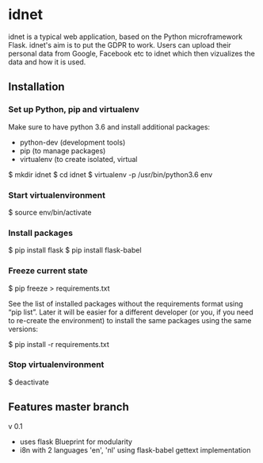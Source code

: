 # idnet

idnet is a typical web application, based on the Python microframework Flask. idnet's aim is to put the GDPR to work. Users can upload their personal data from Google, Facebook etc to idnet which then vizualizes the data and how it is used.

## Installation

### Set up Python, pip and virtualenv
Make sure to have python 3.6 and install additional packages:
* python-dev (development tools)
* pip (to manage packages)
* virtualenv (to create isolated, virtual

$ mkdir idnet
$ cd idnet
$ virtualenv -p /usr/bin/python3.6 env

### Start virtualenvironment
$ source env/bin/activate

### Install packages
$ pip install flask
$ pip install flask-babel

### Freeze current state
$ pip freeze > requirements.txt

See the list of installed packages without the requirements format using “pip list”. Later it will be easier for a different developer (or you, if you need to re-create the environment) to install the same packages using the same versions:

$ pip install -r requirements.txt

### Stop virtualenvironment
$ deactivate

## Features master branch

v 0.1
* uses flask Blueprint for modularity
* i8n with 2 languages 'en', 'nl' using flask-babel gettext implementation

